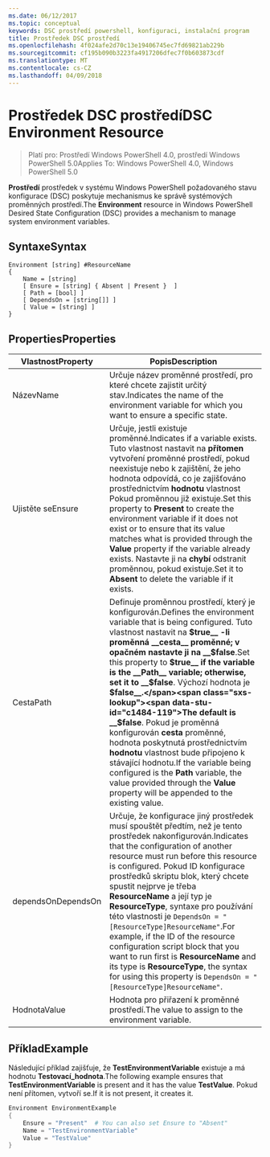 ```yaml
---
ms.date: 06/12/2017
ms.topic: conceptual
keywords: DSC prostředí powershell, konfiguraci, instalační program
title: Prostředek DSC prostředí
ms.openlocfilehash: 4f024afe2d70c13e19406745ec7fd69821ab229b
ms.sourcegitcommit: cf195b090b3223fa4917206dfec7f0b603873cdf
ms.translationtype: MT
ms.contentlocale: cs-CZ
ms.lasthandoff: 04/09/2018
---
```

# <a name="dsc-environment-resource"></a><span data-ttu-id="c1484-103">Prostředek DSC prostředí</span><span class="sxs-lookup"><span data-stu-id="c1484-103">DSC Environment Resource</span></span>

> <span data-ttu-id="c1484-104">Platí pro: Prostředí Windows PowerShell 4.0, prostředí Windows PowerShell 5.0</span><span class="sxs-lookup"><span data-stu-id="c1484-104">Applies To: Windows PowerShell 4.0, Windows PowerShell 5.0</span></span>

<span data-ttu-id="c1484-105">__Prostředí__ prostředek v systému Windows PowerShell požadovaného stavu konfigurace (DSC) poskytuje mechanismus ke správě systémových proměnných prostředí.</span><span class="sxs-lookup"><span data-stu-id="c1484-105">The __Environment__ resource in Windows PowerShell Desired State Configuration (DSC) provides a mechanism to manage system environment variables.</span></span>

## <a name="syntax"></a><span data-ttu-id="c1484-106">Syntaxe</span><span class="sxs-lookup"><span data-stu-id="c1484-106">Syntax</span></span>
``` mof
Environment [string] #ResourceName
{
    Name = [string]
    [ Ensure = [string] { Absent | Present }  ]
    [ Path = [bool] ]
    [ DependsOn = [string[]] ]
    [ Value = [string] ]
}
```

## <a name="properties"></a><span data-ttu-id="c1484-107">Properties</span><span class="sxs-lookup"><span data-stu-id="c1484-107">Properties</span></span>

|  <span data-ttu-id="c1484-108">Vlastnost</span><span class="sxs-lookup"><span data-stu-id="c1484-108">Property</span></span>  |  <span data-ttu-id="c1484-109">Popis</span><span class="sxs-lookup"><span data-stu-id="c1484-109">Description</span></span>   |
|---|---|
| <span data-ttu-id="c1484-110">Název</span><span class="sxs-lookup"><span data-stu-id="c1484-110">Name</span></span>| <span data-ttu-id="c1484-111">Určuje název proměnné prostředí, pro které chcete zajistit určitý stav.</span><span class="sxs-lookup"><span data-stu-id="c1484-111">Indicates the name of the environment variable for which you want to ensure a specific state.</span></span>|
| <span data-ttu-id="c1484-112">Ujistěte se</span><span class="sxs-lookup"><span data-stu-id="c1484-112">Ensure</span></span>| <span data-ttu-id="c1484-113">Určuje, jestli existuje proměnné.</span><span class="sxs-lookup"><span data-stu-id="c1484-113">Indicates if a variable exists.</span></span> <span data-ttu-id="c1484-114">Tuto vlastnost nastavit na __přítomen__ vytvoření proměnné prostředí, pokud neexistuje nebo k zajištění, že jeho hodnota odpovídá, co je zajišťováno prostřednictvím __hodnotu__ vlastnost Pokud proměnnou již existuje.</span><span class="sxs-lookup"><span data-stu-id="c1484-114">Set this property to __Present__ to create the environment variable if it does not exist or to ensure that its value matches what is provided through the __Value__ property if the variable already exists.</span></span> <span data-ttu-id="c1484-115">Nastavte ji na __chybí__ odstranit proměnnou, pokud existuje.</span><span class="sxs-lookup"><span data-stu-id="c1484-115">Set it to __Absent__ to delete the variable if it exists.</span></span>|
| <span data-ttu-id="c1484-116">Cesta</span><span class="sxs-lookup"><span data-stu-id="c1484-116">Path</span></span>| <span data-ttu-id="c1484-117">Definuje proměnnou prostředí, který je konfigurován.</span><span class="sxs-lookup"><span data-stu-id="c1484-117">Defines the environment variable that is being configured.</span></span> <span data-ttu-id="c1484-118">Tuto vlastnost nastavit na __$true__ -li proměnná __cesta__ proměnné; v opačném nastavte ji na __$false__.</span><span class="sxs-lookup"><span data-stu-id="c1484-118">Set this property to __$true__ if the variable is the __Path__ variable; otherwise, set it to __$false__.</span></span> <span data-ttu-id="c1484-119">Výchozí hodnota je __$false__.</span><span class="sxs-lookup"><span data-stu-id="c1484-119">The default is __$false__.</span></span> <span data-ttu-id="c1484-120">Pokud je proměnná konfigurován __cesta__ proměnné, hodnota poskytnutá prostřednictvím __hodnotu__ vlastnost bude připojeno k stávající hodnotu.</span><span class="sxs-lookup"><span data-stu-id="c1484-120">If the variable being configured is the __Path__ variable, the value provided through the __Value__ property will be appended to the existing value.</span></span>|
| <span data-ttu-id="c1484-121">dependsOn</span><span class="sxs-lookup"><span data-stu-id="c1484-121">DependsOn</span></span> | <span data-ttu-id="c1484-122">Určuje, že konfigurace jiný prostředek musí spouštět předtím, než je tento prostředek nakonfigurován.</span><span class="sxs-lookup"><span data-stu-id="c1484-122">Indicates that the configuration of another resource must run before this resource is configured.</span></span> <span data-ttu-id="c1484-123">Pokud ID konfigurace prostředků skriptu blok, který chcete spustit nejprve je třeba __ResourceName__ a její typ je __ResourceType__, syntaxe pro používání této vlastnosti je `DependsOn = "[ResourceType]ResourceName"`.</span><span class="sxs-lookup"><span data-stu-id="c1484-123">For example, if the ID of the resource configuration script block that you want to run first is __ResourceName__ and its type is __ResourceType__, the syntax for using this property is `DependsOn = "[ResourceType]ResourceName"`.</span></span>|
| <span data-ttu-id="c1484-124">Hodnota</span><span class="sxs-lookup"><span data-stu-id="c1484-124">Value</span></span>| <span data-ttu-id="c1484-125">Hodnota pro přiřazení k proměnné prostředí.</span><span class="sxs-lookup"><span data-stu-id="c1484-125">The value to assign to the environment variable.</span></span>|

## <a name="example"></a><span data-ttu-id="c1484-126">Příklad</span><span class="sxs-lookup"><span data-stu-id="c1484-126">Example</span></span>

<span data-ttu-id="c1484-127">Následující příklad zajišťuje, že __TestEnvironmentVariable__ existuje a má hodnotu __Testovací_hodnota__.</span><span class="sxs-lookup"><span data-stu-id="c1484-127">The following example ensures that __TestEnvironmentVariable__ is present and it has the value __TestValue__.</span></span> <span data-ttu-id="c1484-128">Pokud není přítomen, vytvoří se.</span><span class="sxs-lookup"><span data-stu-id="c1484-128">If it is not present, it creates it.</span></span>

```powershell
Environment EnvironmentExample
{
    Ensure = "Present"  # You can also set Ensure to "Absent"
    Name = "TestEnvironmentVariable"
    Value = "TestValue"
}
```